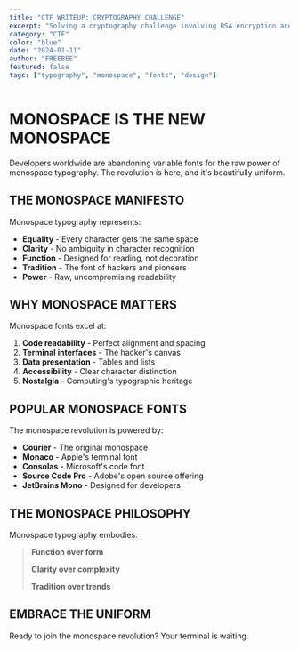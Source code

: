 ```yaml
---
title: "CTF WRITEUP: CRYPTOGRAPHY CHALLENGE"
excerpt: "Solving a cryptography challenge involving RSA encryption and padding oracle attacks."
category: "CTF"
color: "blue"
date: "2024-01-11"
author: "FREEBEE"
featured: false
tags: ["typography", "monospace", "fonts", "design"]
---
```


# MONOSPACE IS THE NEW MONOSPACE

Developers worldwide are abandoning variable fonts for the raw power of monospace typography. The revolution is here, and it's beautifully uniform.

## THE MONOSPACE MANIFESTO

Monospace typography represents:

- **Equality** - Every character gets the same space
- **Clarity** - No ambiguity in character recognition
- **Function** - Designed for reading, not decoration
- **Tradition** - The font of hackers and pioneers
- **Power** - Raw, uncompromising readability

## WHY MONOSPACE MATTERS

Monospace fonts excel at:

1. **Code readability** - Perfect alignment and spacing
2. **Terminal interfaces** - The hacker's canvas
3. **Data presentation** - Tables and lists
4. **Accessibility** - Clear character distinction
5. **Nostalgia** - Computing's typographic heritage

## POPULAR MONOSPACE FONTS

The monospace revolution is powered by:

- **Courier** - The original monospace
- **Monaco** - Apple's terminal font
- **Consolas** - Microsoft's code font
- **Source Code Pro** - Adobe's open source offering
- **JetBrains Mono** - Designed for developers

## THE MONOSPACE PHILOSOPHY

Monospace typography embodies:

> **Function over form**
> 
> **Clarity over complexity**
> 
> **Tradition over trends**

## EMBRACE THE UNIFORM

Ready to join the monospace revolution? Your terminal is waiting.
